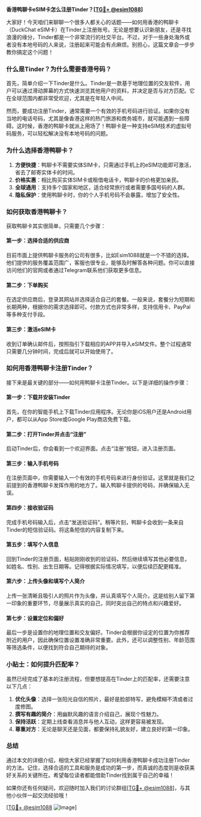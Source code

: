 **香港鸭聊卡eSIM卡怎么注册Tinder？[[TG💪+ @esim1088](https://t.me/s/esim1088)]**

大家好！今天咱们来聊聊一个很多人都关心的话题——如何用香港的鸭聊卡（DuckChat eSIM卡）在Tinder上注册账号。无论是想要认识新朋友，还是寻找浪漫的缘分，Tinder都是一个非常流行的社交平台。不过，对于一些身处海外或者没有本地号码的人来说，注册起来可能会有点麻烦。别担心，这篇文章会一步步教你搞定这个问题！

### **什么是Tinder？为什么需要香港号码？**

首先，简单介绍一下Tinder是什么。Tinder是一款基于地理位置的交友软件，用户可以通过滑动屏幕的方式快速浏览其他用户的资料，并决定是否与对方匹配。它在全球范围内都非常受欢迎，尤其是在年轻人中间。

然而，要成功注册Tinder，通常需要一个有效的手机号码进行验证。如果你没有当地的电话号码，尤其是像香港这样的热门旅游和商务城市，就可能遇到一些障碍。这时候，香港的鸭聊卡就派上用场了！鸭聊卡是一种支持eSIM技术的虚拟号码服务，可以轻松解决没有本地号码的问题。

### **为什么选择香港鸭聊卡？**

1. **方便快捷**：鸭聊卡不需要实体SIM卡，只需通过手机上的eSIM功能即可激活，省去了邮寄实体卡的时间。
2. **价格实惠**：相比购买实体SIM卡或租借电话卡，鸭聊卡的价格更加亲民。
3. **全球通用**：支持多个国家和地区，适合经常旅行或者需要多国号码的人群。
4. **隐私保护**：使用鸭聊卡时，你的个人手机号码不会暴露，增加了安全性。

### **如何获取香港鸭聊卡？**

获取鸭聊卡其实很简单，只需要几个步骤：

#### **第一步：选择合适的供应商**
目前市面上提供鸭聊卡服务的公司有很多，比如Esim1088就是一个不错的选择。他们提供的服务覆盖范围广，客服也很专业，能够及时解答各种问题。你可以直接访问他们的官网或者通过Telegram联系他们获取更多信息。

#### **第二步：下单购买**
在选定供应商后，登录其网站并选择适合自己的套餐。一般来说，套餐分为短期和长期两种，根据你的需求选择即可。付款方式也非常多样，支持信用卡、PayPal等多种支付手段。

#### **第三步：激活eSIM卡**
收到订单确认邮件后，按照指引下载相应的APP并导入eSIM文件。整个过程通常只需要几分钟时间，完成后就可以开始使用了。

### **如何用香港鸭聊卡注册Tinder？**

接下来是最关键的部分——如何用鸭聊卡注册Tinder。以下是详细的操作步骤：

#### **第一步：下载并安装Tinder**
首先，在你的智能手机上下载Tinder应用程序。无论你是iOS用户还是Android用户，都可以从App Store或Google Play商店免费下载。

#### **第二步：打开Tinder并点击“注册”**
启动Tinder后，你会看到一个欢迎界面。点击“注册”按钮，进入注册页面。

#### **第三步：输入手机号码**
在注册页面中，你需要输入一个有效的手机号码来进行身份验证。这里就是我们之前提到的香港鸭聊卡发挥作用的地方了。输入鸭聊卡提供的号码，并确保输入无误。

#### **第四步：接收验证码**
完成手机号码输入后，点击“发送验证码”。稍等片刻，鸭聊卡会收到一条来自Tinder的短信验证码。将这条短信的内容复制下来。

#### **第五步：填写个人信息**
回到Tinder的注册页面，粘贴刚刚收到的验证码，然后继续填写其他必要信息，如姓名、性别、出生日期等。记得根据实际情况填写，以便后续匹配更精准。

#### **第六步：上传头像和填写个人简介**
上传一张清晰且吸引人的照片作为头像，并认真填写个人简介。这是给别人留下第一印象的重要环节，尽量展示真实的自己，同时突出自己的特点和兴趣爱好。

#### **第七步：设置定位和偏好**
最后一步是设置你的地理位置和交友偏好。Tinder会根据你设定的位置为你推荐附近的用户，因此确保位置设置准确非常重要。此外，还可以调整性别、年龄范围等筛选条件，以便找到符合自己期待的对象。

### **小贴士：如何提升匹配率？**

虽然已经完成了基本的注册流程，但要想提高在Tinder上的匹配率，还需要注意以下几点：

1. **优化头像**：选择一张阳光自信的照片，最好是脸部特写，避免模糊不清或者过度修图。
2. **撰写有趣的简介**：用幽默风趣的语言介绍自己，展现个性魅力。
3. **保持活跃**：定期上线查看消息并与他人互动，这样更容易被发现。
4. **尊重对方**：无论是聊天还是见面，都要保持礼貌友好，建立良好的第一印象。

### **总结**

通过本文的详细介绍，相信大家已经掌握了如何利用香港鸭聊卡成功注册Tinder的方法。记住，选择合适的工具和服务是成功的第一步，而真诚的态度则是收获美好关系的关键所在。希望每位读者都能借助Tinder找到属于自己的幸福！

如果你还有任何疑问，欢迎随时加入我们的讨论群组[[TG💪+ @esim1088](https://t.me/s/esim1088)]，与其他小伙伴一起交流经验哦！

[[TG💪+ @esim1088](https://t.me/s/esim1088) ![Image](https://i.postimg.cc/4NQfJmqS/Snipaste-2025-05-13-00-14-12.png)]
